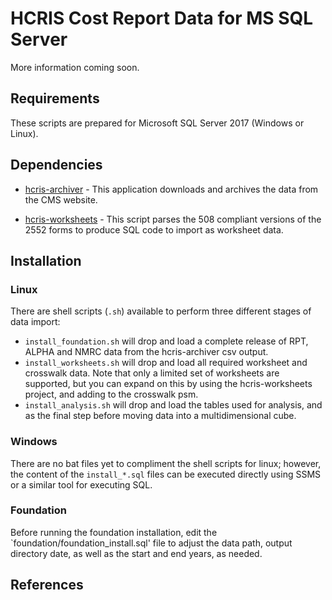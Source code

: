 # HCRIS Cost Report Data for MS SQL Server

More information coming soon.

## Requirements

These scripts are prepared for Microsoft SQL Server 2017 (Windows or Linux).

## Dependencies

- [hcris-archiver](https://github.com/ComptonMSHI/hcris-archiver) - This application downloads and archives the data from the CMS website.

- [hcris-worksheets](https://github.com/ComptonMSHI/hcris-worksheets) - This script parses the 508 compliant versions of the 2552 forms to produce SQL code to import as worksheet data.

## Installation

### Linux

There are shell scripts (`.sh`) available to perform three different stages of data import:

- `install_foundation.sh` will drop and load a complete release of RPT, ALPHA and NMRC data from the hcris-archiver csv output.
- `install_worksheets.sh` will drop and load all required worksheet and crosswalk data. Note that only a limited set of worksheets are supported, but you can expand on this by using the hcris-worksheets project, and adding to the crosswalk psm.
- `install_analysis.sh` will drop and load the tables used for analysis, and as the final step before moving data into a multidimensional cube.

### Windows

There are no bat files yet to compliment the shell scripts for linux; however, the content of the `install_*.sql` files can be executed directly using SSMS or a similar tool for executing SQL.

### Foundation

Before running the foundation installation, edit the `foundation/foundation_install.sql' file to adjust the data path, output directory date, as well as the start and end years, as needed.

## References
